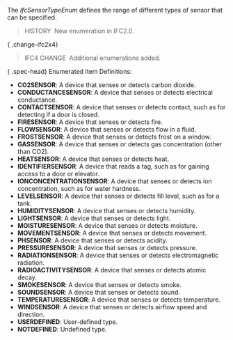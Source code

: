 ﻿The _IfcSensorTypeEnum_ defines the range of different types of sensor that can be specified.

> HISTORY&nbsp; New enumeration in IFC2.0.

{ .change-ifc2x4}
> IFC4 CHANGE&nbsp; Additional enumerations added.

{ .spec-head}
Enumerated Item Definitions:

* **CO2SENSOR**: A device that senses or detects carbon dioxide.
* **CONDUCTANCESENSOR**: A device that senses or detects electrical conductance.
* **CONTACTSENSOR**: A device that senses or detects contact, such as for detecting if a door is closed.
* **FIRESENSOR**: A device that senses or detects fire.
* **FLOWSENSOR**: A device that senses or detects flow in a fluid.
* **FROSTSENSOR**: A device that senses or detects frost on a window.
* **GASSENSOR**: A device that senses or detects gas concentration (other than CO2).
* **HEATSENSOR**: A device that senses or detects heat.
* **IDENTIFIERSENSOR**: A device that reads a tag, such as for gaining access to a door or elevator.
* **IONCONCENTRATIONSENSOR**: A device that senses or detects ion concentration, such as for water hardness.
* **LEVELSENSOR**: A device that senses or detects fill level, such as for a tank.
* **HUMIDITYSENSOR**: A device that senses or detects humidity.
* **LIGHTSENSOR**: A device that senses or detects light.
* **MOISTURESENSOR**: A device that senses or detects moisture.
* **MOVEMENTSENSOR**: A device that senses or detects movement.
* **PHSENSOR**: A device that senses or detects acidity.
* **PRESSURESENSOR**: A device that senses or detects pressure.
* **RADIATIONSENSOR**: A device that senses or detects electromagnetic radiation.
* **RADIOACTIVITYSENSOR**: A device that senses or detects atomic decay.
* **SMOKESENSOR**: A device that senses or detects smoke.
* **SOUNDSENSOR**: A device that senses or detects sound.
* **TEMPERATURESENSOR**: A device that senses or detects temperature.
* **WINDSENSOR**: A device that senses or detects airflow speed and direction.
* **USERDEFINED**: User-defined type.
* **NOTDEFINED**: Undefined type.